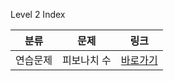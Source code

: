 Level 2 Index

|   분류   |    문제     |                                 링크                                 |
| :------: | :---------: | :------------------------------------------------------------------: |
| 연습문제 | 피보나치 수 | [바로가기](https://programmers.co.kr/learn/courses/30/lessons/12945) |
